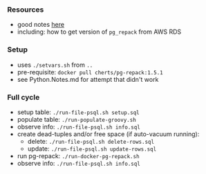 
### Resources

* good notes [here](https://aws.amazon.com/blogs/database/remove-bloat-from-amazon-aurora-and-rds-for-postgresql-with-pg_repack/)
* including: how to get version of `pg_repack` from AWS RDS

### Setup

* uses `./setvars.sh` from `..`
* pre-requisite: `docker pull cherts/pg-repack:1.5.1`
* see Python.Notes.md for attempt that didn't work 

### Full cycle

* setup table: `./run-file-psql.sh setup.sql`
* populate table: `./run-populate-groovy.sh`
* observe info: `./run-file-psql.sh info.sql`
* create dead-tuples and/or free space (if auto-vacuum running):
    * delete: `./run-file-psql.sh delete-rows.sql`
    * update: `./run-file-psql.sh update-rows.sql`
* run pg-repack: `./run-docker-pg-repack.sh`
* observe info: `./run-file-psql.sh info.sql`
